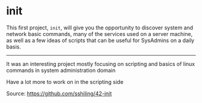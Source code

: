 # init

This first project, `init`, will give you the opportunity to discover system and network
basic commands, many of the services used on a server machine, as well as a few ideas of
scripts that can be useful for SysAdmins on a daily basis.

---

It was an interesting project mostly focusing on scripting and basics of linux commands in system administration domain

Have a lot more to work on in the scripting side

Source: https://github.com/sshiling/42-init